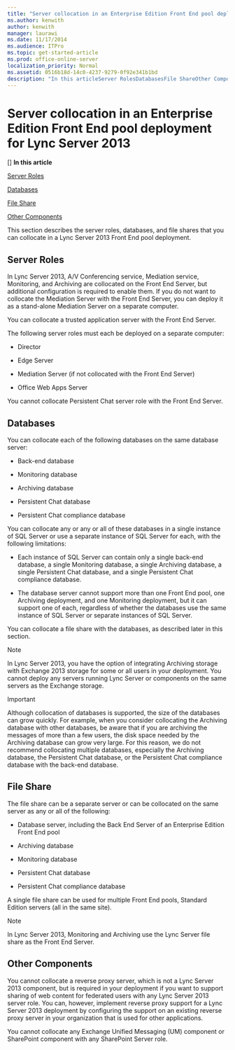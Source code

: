 ```yaml
---
title: "Server collocation in an Enterprise Edition Front End pool deployment for Lync Server 2013"
ms.author: kenwith
author: kenwith
manager: laurawi
ms.date: 11/17/2014
ms.audience: ITPro
ms.topic: get-started-article
ms.prod: office-online-server
localization_priority: Normal
ms.assetid: 0516b18d-14c0-4237-9279-0f92e341b1bd
description: "In this articleServer RolesDatabasesFile ShareOther Components"
---
```


# Server collocation in an Enterprise Edition Front End pool deployment for Lync Server 2013
[]
 **In this article**
  
[Server Roles](#sectionSection0)
  
[Databases](#sectionSection1)
  
[File Share](#sectionSection2)
  
[Other Components](#sectionSection3)
  
This section describes the server roles, databases, and file shares that you can collocate in a Lync Server 2013 Front End pool deployment.
  
## Server Roles
<a name="sectionSection0"> </a>

In Lync Server 2013, A/V Conferencing service, Mediation service, Monitoring, and Archiving are collocated on the Front End Server, but additional configuration is required to enable them. If you do not want to collocate the Mediation Server with the Front End Server, you can deploy it as a stand-alone Mediation Server on a separate computer. 
  
You can collocate a trusted application server with the Front End Server.
  
The following server roles must each be deployed on a separate computer:
  
- Director
    
- Edge Server
    
- Mediation Server (if not collocated with the Front End Server)
    
- Office Web Apps Server
    
You cannot collocate Persistent Chat server role with the Front End Server.
  
## Databases
<a name="sectionSection1"> </a>

You can collocate each of the following databases on the same database server:
  
- Back-end database
    
- Monitoring database
    
- Archiving database
    
- Persistent Chat database
    
- Persistent Chat compliance database
    
You can collocate any or any or all of these databases in a single instance of SQL Server or use a separate instance of SQL Server for each, with the following limitations:
  
- Each instance of SQL Server can contain only a single back-end database, a single Monitoring database, a single Archiving database, a single Persistent Chat database, and a single Persistent Chat compliance database.
    
- The database server cannot support more than one Front End pool, one Archiving deployment, and one Monitoring deployment, but it can support one of each, regardless of whether the databases use the same instance of SQL Server or separate instances of SQL Server.
    
You can collocate a file share with the databases, as described later in this section.
  
> [!NOTE]
> In Lync Server 2013, you have the option of integrating Archiving storage with Exchange 2013 storage for some or all users in your deployment. You cannot deploy any servers running Lync Server or components on the same servers as the Exchange storage. 
  
> [!IMPORTANT]
> Although collocation of databases is supported, the size of the databases can grow quickly. For example, when you consider collocating the Archiving database with other databases, be aware that if you are archiving the messages of more than a few users, the disk space needed by the Archiving database can grow very large. For this reason, we do not recommend collocating multiple databases, especially the Archiving database, the Persistent Chat database, or the Persistent Chat compliance database with the back-end database. 
  
## File Share
<a name="sectionSection2"> </a>

The file share can be a separate server or can be collocated on the same server as any or all of the following:
  
- Database server, including the Back End Server of an Enterprise Edition Front End pool
    
- Archiving database
    
- Monitoring database
    
- Persistent Chat database
    
- Persistent Chat compliance database
    
A single file share can be used for multiple Front End pools, Standard Edition servers (all in the same site).
  
> [!NOTE]
> In Lync Server 2013, Monitoring and Archiving use the Lync Server file share as the Front End Server. 
  
## Other Components
<a name="sectionSection3"> </a>

You cannot collocate a reverse proxy server, which is not a Lync Server 2013 component, but is required in your deployment if you want to support sharing of web content for federated users with any Lync Server 2013 server role. You can, however, implement reverse proxy support for a Lync Server 2013 deployment by configuring the support on an existing reverse proxy server in your organization that is used for other applications.
  
You cannot collocate any Exchange Unified Messaging (UM) component or SharePoint component with any SharePoint Server role.
  

